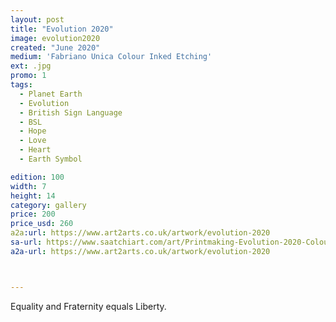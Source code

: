 ```yaml
---
layout: post
title: "Evolution 2020"
image: evolution2020
created: "June 2020"
medium: 'Fabriano Unica Colour Inked Etching'
ext: .jpg
promo: 1
tags:
  - Planet Earth
  - Evolution
  - British Sign Language
  - BSL
  - Hope
  - Love
  - Heart
  - Earth Symbol

edition: 100
width: 7
height: 14
category: gallery
price: 200
price_usd: 260
a2a:url: https://www.art2arts.co.uk/artwork/evolution-2020
sa-url: https://www.saatchiart.com/art/Printmaking-Evolution-2020-Colour-Inked-Etching-Limited-Edition-of-100/19454/7880709/view
a2a-url: https://www.art2arts.co.uk/artwork/evolution-2020



---
```


Equality and Fraternity equals Liberty.
